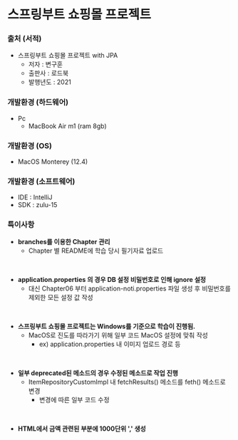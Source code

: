 # 스프링부트 쇼핑몰 프로젝트

### 출처 (서적)
- 스프링부트 쇼핑몰 프로젝트 with JPA
  - 저자 : 변구훈
  - 출판사 : 로드북
  - 발행년도 : 2021

### 개발환경 (하드웨어)
- Pc
  - MacBook Air m1 (ram 8gb)

### 개발환경 (OS)
- MacOS Monterey (12.4)

### 개발환경 (소프트웨어)
- IDE : IntelliJ
- SDK : zulu-15


### 특이사항
- __branches를 이용한 Chapter 관리__
  - Chapter 별 README에 학습 당시 필기자료 업로드  

<br>

- __application.properties 의 경우 DB 설정 비밀번호로 인해 ignore 설정__
  - 대신 Chapter06 부터 application-noti.properties 파일 생성 후 비밀번호를 제외한 모든 설정 값 작성  

<br>

- __스프링부트 쇼핑몰 프로젝트는 Windows를 기준으로 학습이 진행됨.__
  - MacOS로 진도를 따라가기 위해 일부 코드 MacOS 설정에 맞춰 작성  
    - ex) application.properties 내 이미지 업로드 경로 등

<br>

- __일부 deprecated된 메소드의 경우 수정된 메소드로 작업 진행__
  - ItemRepositoryCustomImpl 내 fetchResults() 메소드를 feth() 메소드로 변경
    - 변경에 따른 일부 코드 수정

<br>

- __HTML에서 금액 관련된 부분에 1000단위 ',' 생성__
